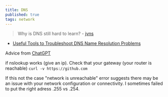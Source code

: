```yaml
---
title: DNS
published: true
tags: network
---
```

> Why is DNS still hard to learn? - [jvns](https://news.ycombinator.com/item?id=36909427)

- [Useful Tools to Troubleshoot DNS Name Resolution Problems](https://www.tecmint.com/troubleshoot-dns-in-linux/)

Advice from [ChatGPT](https://chatgpt.com/share/a1cca0b9-cfed-4aab-9f78-d903874d0689)

if nslookup works (give an ip).
Check that your gateway (your router is reachable) `curl -v https://github.com`

If this not the case "network is unreachable" error suggests there may be an issue with your network configuration or connectivity. 
I sometimes failed to put the right adress .255 vs .254.
